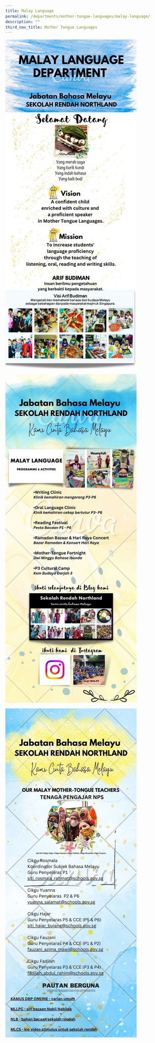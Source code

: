 ```yaml
---
title: Malay Language
permalink: /departments/mother-tongue-languages/malay-language/
description: ""
third_nav_title: Mother Tongue Languages
---
```

![](/images/malay-1.jpg)

![](/images/malay-2.jpg)

![](/images/malay-3.jpg)